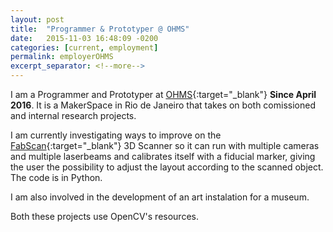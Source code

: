 ```yaml
---
layout: post
title:  "Programmer & Prototyper @ OHMS"
date:   2015-11-03 16:48:09 -0200
categories: [current, employment]
permalink: employerOHMS
excerpt_separator: <!--more-->
---
```


I am a Programmer and Prototyper at [OHMS](https://www.facebook.com/ourhomemakerspace/){:target="_blank"} <b>Since April 2016</b>. It is a MakerSpace in Rio de Janeiro that takes on both comissioned and internal research projects.

I am currently investigating ways to improve on the [FabScan](https://hci.rwth-aachen.de/fabscan){:target="_blank"} 3D Scanner so it can run with multiple cameras and multiple laserbeams and calibrates itself with a fiducial marker, giving the user the possibility to adjust the layout according to the scanned object. The code is in <span class="skill">Python</span>.

I am also involved in the development of an art instalation for a museum.

Both these projects use <span class="skill">OpenCV</span>'s resources.
<!--more-->
